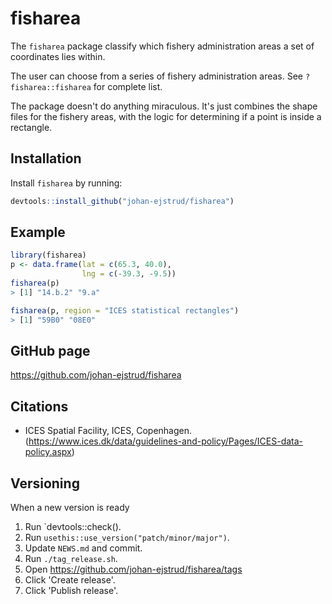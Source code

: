 # fisharea

<!-- badges: start -->
<!-- badges: end -->

The `fisharea` package classify which fishery administration areas a set of  coordinates lies within.

The user can choose from a series of fishery administration areas. See `?fisharea::fisharea` for complete list.

The package doesn't do anything miraculous. It's just combines the shape files for the fishery areas, with the logic for determining if a point is inside a rectangle.


## Installation

Install `fisharea` by running:

``` r
devtools::install_github("johan-ejstrud/fisharea")
```

## Example
``` r
library(fisharea)
p <- data.frame(lat = c(65.3, 40.0), 
                lng = c(-39.3, -9.5))
fisharea(p)
> [1] "14.b.2" "9.a"

fisharea(p, region = "ICES statistical rectangles")
> [1] "59B0" "08E0"
```

## GitHub page

https://github.com/johan-ejstrud/fisharea

## Citations

- ICES Spatial Facility, ICES, Copenhagen. (https://www.ices.dk/data/guidelines-and-policy/Pages/ICES-data-policy.aspx)

## Versioning

When a new version is ready
1. Run `devtools::check().
1. Run `usethis::use_version("patch/minor/major")`.
1. Update `NEWS.md` and commit.
1. Run `./tag_release.sh`.
1. Open https://github.com/johan-ejstrud/fisharea/tags
1. Click 'Create release'.
1. Click 'Publish release'.

